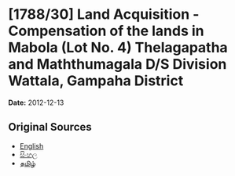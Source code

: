 # [1788/30] Land Acquisition - Compensation of the lands in Mabola (Lot No. 4) Thelagapatha and Maththumagala D/S Division Wattala, Gampaha District

**Date:** 2012-12-13

## Original Sources

- [English](https://documents.gov.lk/view/extra-gazettes/2012/12/1788-30_E.pdf)
- [සිංහල](https://documents.gov.lk/view/extra-gazettes/2012/12/1788-30_S.pdf)
- [தமிழ்](https://documents.gov.lk/view/extra-gazettes/2012/12/1788-30_T.pdf)
